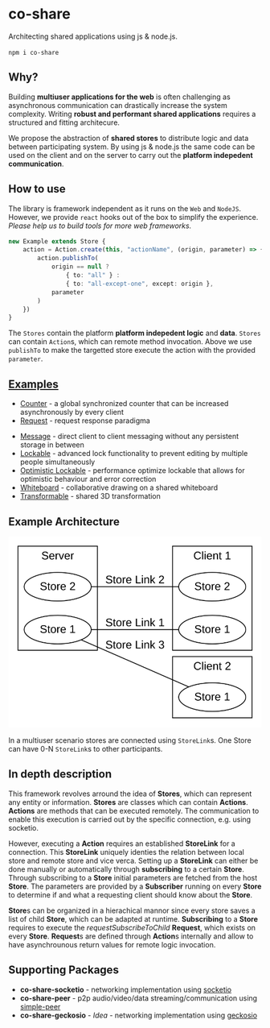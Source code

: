 # co-share

Architecting shared applications using js & node.js.

`npm i co-share`

## **Why?**

Building **multiuser applications for the web** is often challenging as asynchronous communication can drastically increase the system complexity.
Writing **robust and performant shared applications** requires a structured and fitting architecure.

We propose the abstraction of **shared stores** to distribute logic and data between participating system.
By using js & node.js the same code can be used on the client and on the server to carry out the **platform indepedent communication**.

## **How to use**

The library is framework independent as it runs on the `Web` and `NodeJS`. However, we provide `react` hooks out of the box to simplify the experience. _Please help us to build tools for more web frameworks._

```typescript
new Example extends Store {
    action = Action.create(this, "actionName", (origin, parameter) => {
        action.publishTo(
            origin == null ?
                { to: "all" } :
                { to: "all-except-one", except: origin },
            parameter
        )
    })
}
```

The `Stores` contain the platform **platform indepedent logic** and **data**. `Stores` can contain `Action`s, which can remote method invocation. Above we use `publishTo` to make the targetted store execute the action with the provided `parameter`.

## [**Examples**](https://cocoss-org.github.io/co-share)

-   [Counter](https://cocoss-org.github.io/co-share/counter) - a global synchronized counter that can be increased asynchronously by every client
-   [Request](https://cocoss-org.github.io/co-share/request) - request response paradigma
<!-- * [Group Chat](https://cocoss-org.github.io/co-share/group-chat) - a whatsapp like chat implementation -->
-   [Message](https://cocoss-org.github.io/co-share/message) - direct client to client messaging without any persistent storage in between
-   [Lockable](https://cocoss-org.github.io/co-share/lockable) - advanced lock functionality to prevent editing by multiple people simultaneously
-   [Optimistic Lockable](https://cocoss-org.github.io/co-share/optimistic-lockable) - performance optimize lockable that allows for optimistic behaviour and error correction
-   [Whiteboard](https://cocoss-org.github.io/co-share/whiteboard) - collaborative drawing on a shared whiteboard
-   [Transformable](https://cocoss-org.github.io/co-share/transformable) - shared 3D transformation

## Example Architecture

![Sample Architecture Graph](graph.svg)

In a multiuser scenario stores are connected using `StoreLink`s. One Store can have 0-N `StoreLink`s to other participants.

## **In depth description**

This framework revolves arround the idea of **Stores**, which can represent any entity or information. **Stores** are classes which can contain **Actions**. **Actions** are methods that can be executed remotely. The communication to enable this execution is carried out by the specific connection, e.g. using socketio.

However, executing a **Action** requires an established **StoreLink** for a connection. This **StoreLink** uniquely identies the relation between local store and remote store and vice verca.
Setting up a **StoreLink** can either be done manually or automatically through **subscribing** to a certain **Store**. Through subscribing to a **Store** initial parameters are fetched from the host **Store**. The parameters are provided by a **Subscriber** running on every **Store** to determine if and what a requesting client should know about the **Store**.

**Store**s can be organized in a hierachical mannor since every store saves a list of child **Store**, which can be adapted at runtime. **Subscribing** to a **Store** requires to execute the _requestSubscribeToChild_ **Request**, which exists on every **Store**. **Request**s are defined through **Action**s internally and allow to have asynchrounous return values for remote logic invocation.

## Supporting Packages

-   **co-share-socketio** - networking implementation using [socketio](https://github.com/socketio/socket.io)
-   **co-share-peer** - p2p audio/video/data streaming/communication using [simple-peer](https://github.com/feross/simple-peer)
-   **co-share-geckosio** - _Idea_ - networking implementation using [geckosio](https://github.com/geckosio/geckos.io)
